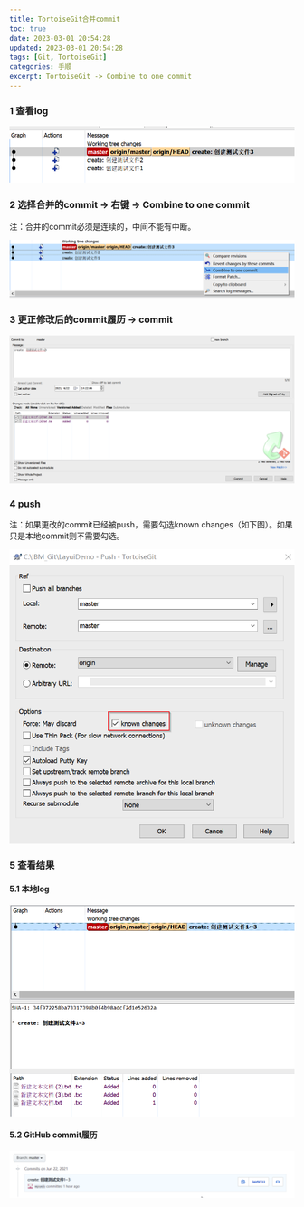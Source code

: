 ```yaml
---
title: TortoiseGit合并commit
toc: true
date: 2023-03-01 20:54:28
updated: 2023-03-01 20:54:28
tags: [Git, TortoiseGit]
categories: 手顺
excerpt: TortoiseGit -> Combine to one commit
---
```

### 1 查看log

![](images/TortoiseGit合并commit/2023-03-01-20-57-19.png)

### 2 选择合并的commit -> 右键 -> Combine to one commit

注：合并的commit必须是连续的，中间不能有中断。

![](images/TortoiseGit合并commit/2023-03-01-20-58-09.png)

### 3 更正修改后的commit履历 -> commit

![](images/TortoiseGit合并commit/2023-03-01-20-58-36.png)

### 4 push

注：如果更改的commit已经被push，需要勾选known changes（如下图）。如果只是本地commit则不需要勾选。

![](images/TortoiseGit合并commit/2023-03-01-20-59-18.png)

### 5 查看结果

#### 5.1 本地log

![](images/TortoiseGit合并commit/2023-03-01-20-59-51.png)

#### 5.2 GitHub commit履历

![](images/TortoiseGit合并commit/2023-03-01-21-00-04.png)
